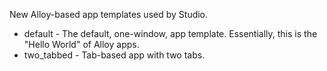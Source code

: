 New Alloy-based app templates used by Studio.

* default - The default, one-window, app template. Essentially, this is the "Hello World" of Alloy apps.
* two_tabbed - Tab-based app with two tabs.